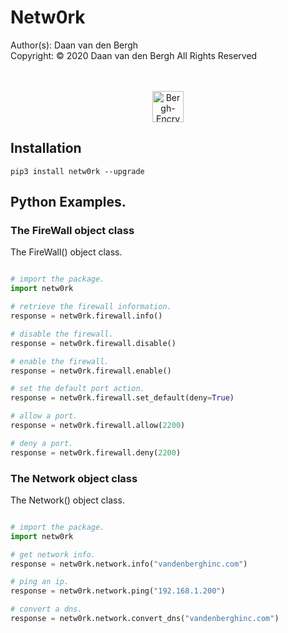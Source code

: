 # Netw0rk
Author(s):  Daan van den Bergh<br>
Copyright:  © 2020 Daan van den Bergh All Rights Reserved<br>
<br>
<br>
<p align="center">
  <img src="https://github.com/vandenberghinc/storage/blob/master/images/logo.png?raw=true" alt="Bergh-Encryption" width="50"/>
</p>

## Installation
	pip3 install netw0rk --upgrade

## Python Examples.

### The FireWall object class
The FireWall() object class.
```python

# import the package.
import netw0rk

# retrieve the firewall information.
response = netw0rk.firewall.info()

# disable the firewall.
response = netw0rk.firewall.disable()

# enable the firewall.
response = netw0rk.firewall.enable()

# set the default port action.
response = netw0rk.firewall.set_default(deny=True)

# allow a port.
response = netw0rk.firewall.allow(2200)

# deny a port.
response = netw0rk.firewall.deny(2200)

```

### The Network object class
The Network() object class.
```python

# import the package.
import netw0rk

# get network info.
response = netw0rk.network.info("vandenberghinc.com")

# ping an ip.
response = netw0rk.network.ping("192.168.1.200")

# convert a dns.
response = netw0rk.network.convert_dns("vandenberghinc.com")

```
